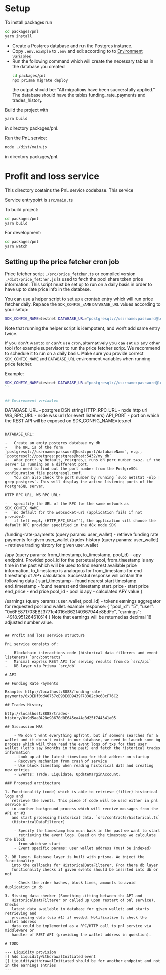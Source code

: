# Setup

To install packages run

```bash
cd packages/pnl
yarn install
```

-   Create a Postgres database and run the Postgres instance.
-   Copy `.env.example` to `.env` and edit according to to [Environment variables](#environment-variables)
-   Run the following command which will create the necessary tables in the database you created
    ```bash
    cd packages/pnl
    npx prisma migrate deploy
    ```
    the output should be: "All migrations have been successfully applied." The database should have the tables
    funding_rate_payments and trades_history.

Build the project with

```bash
yarn build
```

in directory packages/pnl.

Run the PnL service:

```bash
node ./dist/main.js
```

in directory packages/pnl.

# Profit and loss service

This directory contains the PnL service codebase. This service

Service entrypoint is `src/main.ts`

To build project:

```bash
cd packages/pnl
yarn build
```

For development:

```bash
cd packages/pnl
yarn watch
```

## Setting up the price fetcher cron job

Price fetcher script `./src/price_fetcher.ts` or compiled version
`./dist/price_fetcher.js` is used to fetch the pool share token price
information. This script must be set up to run on a daily basis in order to have
up to date price info in the database.

You can use a helper script to set up a crontab entry which will run price
fetcher daily. Replace the `SDK_CONFIG_NAME` `DATABASE_URL` values according to
your setup:

```bash
SDK_CONFIG_NAME=testnet DATABASE_URL="postgresql://username:password@localhost:5432/db?schema=public" bash ./src/cron_installer.sh
```

Note that running the helper script is idempotent, and won't add same entry twice.

If you don't want to or can't use cron, alternatively you can set up any other
tool (for example supervisor) to run the price fetcher script. We recommend to
schedule it to run on a daily basis. Make sure you provide correct
`SDK_CONFIG_NAME` and `DATABASE_URL` environment variables when running price
fetcher.

Example:

```bash
SDK_CONFIG_NAME=testnet DATABASE_URL="postgresql://username:password@localhost:5432/db?schema=public" node ./dist/price_fetcher.js
``


## Environment variables

```

DATABASE_URL - postgres DSN string
HTTP_RPC_URL - node http url
WS_RPC_URL - node wss url (for event listeners)
API_PORT - port on which the REST API will be exposed on
SDK_CONFIG_NAME=testnet

```

DATABASE_URL:

-   Create an empty postgres database my_db
-   The URL is of the form `postgresql://username:password@host:port/databaseName`, e.g., `postgresql://postgres:postgres@host:5432/my_db`
-   What port? By default, PostgreSQL runs on port number 5432. If the server is running on a different port,
    you need to find out the port number from the PostgreSQL configuration file postgresql.conf.
    You can also check the port number by running `sudo netstat -nlp | grep postgres`. This will display the active listening ports of the PostgreSQL server.

HTTP_RPC_URL, WS_RPC_URL:

-   specifify the URL of the RPC for the same network as SDK_CONFIG_NAME
-   no default for the websocket-url (application fails if not provided)
-   if left empty (HTTP_RPC_URL=""), the application will choose the default RPC provider specified in the d8x node SDK

```

/funding-rate-payments (query params: user_wallet) - retrieve funding rate payments for given user_wallet
/trades-history (query params: user_wallet) - retrieve trading history for given user_wallet

/apy (query params: from_timestamp, to_timestamp, pool_id) - apy endpoint. Provided pool_id for the perpetual pool, from_timestamp is any time in the past which will be used to find nearest available price information, to_timestamp is analogous for from_timestamp for end timestamp of APY calculation. Successful response will contain the following data
{
start_timestamp - found nearest start timestamp
end_timestamp - found nearest end timestamp
start_price - start price
end_price - end price
pool_id - pool id
apy - calculated APY value
}

/earnings (query params: user_wallet, pool_id) - tokens earnings aggregator for requested pool and wallet.
example response:
{
"pool_id": "5",
"user": "0x6FE871703EB23771c4016eB62140367944e8EdFc",
"earnings": -4918.951264610514
}
Note that earnings will be returned as decimal 18 adjusted number value.

```

## Profit and loss service structure

PnL service consists of:

-   Blockchain interactions code (historical data filterers and event listeners) `src/contracts`
-   Minimal express REST API for serving results from db `src/api`
-   DB layer via Prisma `src/db`

# API

## Funding Rate Payments

Example: http://localhost:8888/funding-rate-payments/0xDEDf0dd46757cE93E0D9439F78382c0c68cF76C2

## Trades History

http://localhost:8888/trades-history/0x9d5aaB428e98678d0E645ea4AeBd25f744341a05

## Discussion M&B

    - We don't want everything upfront, but if someone searches for a wallet and it doesn't exist in our database, we need to launch some bg process which will then read the event logs of txs for that user wallet (let's say 6months in the past) and fetch the historical trades information
    - Look up at the latest timestamp for that address on startup
    - Recovery mechanism from crash of service
    - Use block timestamp when reading historical data and creating new entries
    - Events: Trade; Liquidate; UpdateMarginAccount;

### Proposed architecture

1. Functionality (code) which is able to retrieve (filter) historical logs and
   retrieve the events. This piece of code will be used either in pnl service or
   in another background process which will receive messages from the API or #3
   and start processing historical data. `src/contracts/historical.ts`
   (HistoricalDataFilterer)

    - Specify the timestamp how much back in the past we want to start
      retrieving the event logs. Based on the timestamp we calculate the block
      from which we start
    - Event specific params: user wallet address (must be indexed)

2. DB layer. Database layer is built with prisma. We inject the functionality
   into the callbacks for HistoricalDataFilterer. From there db layer
   functionality checks if given events should be inserted into db or not

    - Check the order hashes, block times, amounts to avoid duplication in db

3. Missing data checker (Something sitting between the API and
   HistoricalDataFilterer or called up upon restart of pnl service). Checks
   latest data available in database for given wallets and starts retrieving and
   processing data (via #1) if needed. Notification to check the wallet address
   data could be implemented as a RPC/HTTP call to pnl service via middleware or
   handler of REST API (providing the wallet address in question).

# TODO

--- Liquidity provision
[] Add LiquidityWithdrawalInitiated event
[] LiquidityWithdrawalInitiated should be for another endpoint and not in the earnings entries
---
```
